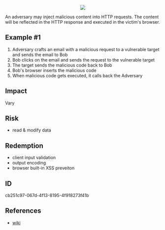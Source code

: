 <p align="center"> <img src="https://raw.githubusercontent.com/qeeqbox/dom-cross-site-scripting/main/dom-cross-site-scripting.png"></p>

An adversary may inject malicious content into HTTP requests. The content will be reflected in the HTTP response and executed in the victim's browser.

## Example #1
1. Adversary crafts an email with a malicious request to a vulnerable target and sends the email to Bob
2. Bob clicks on the email and sends the request to the vulnerable target
3. The target sends the malicious code back to Bob
4. Bob's browser inserts the malicious code
5. When malicious code gets executed, it calls back the Adversary
 
## Impact
Vary

## Risk
- read & modify data

## Redemption
- client input validation
- output encoding
- browser built-in XSS preveiton

## ID
cb251c97-067d-4f13-8195-4f918273f41b

## References
- [wiki](https://en.wikipedia.org/wiki/cross-site_scripting)
